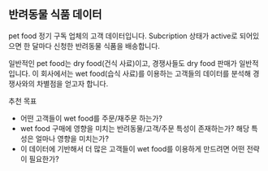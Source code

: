 ## **반려동물 식품 데이터**

pet food 정기 구독 업체의 고객 데이터입니다. Subcription 상태가 active로 되어있으면 한 달마다 신청한 반려동물 식품을 배송합니다. 

일반적인 pet food는 dry food(건식 사료)이고, 경쟁사들도 dry food 판매가 일반적입니다. 이 회사에서는 wet food(습식 사료)를 이용하는 고객들의 데이터를 분석해 경쟁사와의 차별점을 얻고자 합니다.

추천 목표
- 어떤 고객들이 wet food를 주문/재주문 하는가?
- wet food 구매에 영향을 미치는 반려동물/고객/주문 특성이 존재하는가? 해당 특성은 얼마나 영향을 미치는가?
- 이 데이터에 기반해서 더 많은 고객들이 wet food를 이용하게 만드려면 어떤 전략이 필요한가?
